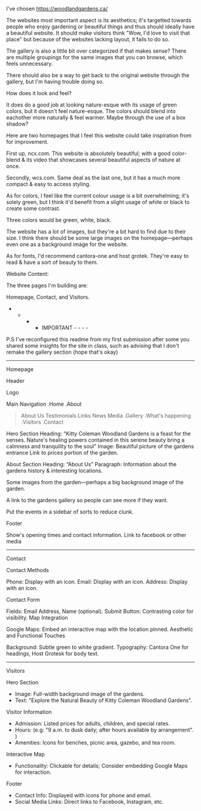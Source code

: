 I've chosen https://woodlandgardens.ca/ 

The websites most important aspect is its aesthetics; it's targetted towards people who enjoy gardening or beautiful things and thus should ideally have a beautiful website. It should make visitors think "Wow, I'd love to visit that place" but because of the websites lacking layout, it fails to do so.

The gallery is also a little bit over categorized if that makes sense? There are multiple groupings for the same images that you can browse, which feels unnecessary.

There should also be a way to get back to the original website through the gallery, but I'm having trouble doing so.

How does it look and feel?

It does do a good job at looking nature-esque with its usage of green colors, but it doesn't feel nature-esque. The colors should blend into eachother more naturally & feel warmer. Maybe through the use of a box shadow?

Here are two homepages that I feel this website could take inspiration from for improvement.

First up, ncx.com. This website is absolutely beautiful; with a good color-blend & its video that showcases several beautiful aspects of nature at once.

Secondly, wcs.com. Same deal as the last one, but it has a much more compact & easy to access styling.

As for colors, I feel like the current colour usage is a bit overwhelming; it's solely green, but I think it'd benefit from a slight usage of white or black to create some contrast.

Three colors would be green, white, black.

The website has a lot of images, but they're a bit hard to find due to their size. I think there should be some large images on the homepage—perhaps even one as a background image for the website.

As for fonts, I'd recommend cantora-one and host grotek. They're easy to read & have a sort of beauty to them.


Website Content:

The three pages I'm building are:

Homepage, Contact, and Visitors.

- - - - IMPORTANT - - - - 

P.S I've reconfigured this readme from my first submission after some you shared some insights for the site in class, such as  advising that I don't remake the gallery section (hope that's okay)

--------
Homepage

Header

Logo

Main Navigation
.Home
.About
>About Us
>Testimonials
>Links
>News
>Media
.Gallery
.What's happening
.Visitors
.Contact

Hero Section
Heading: “Kitty Coleman Woodland Gardens is a feast for the senses. Nature's healing powers contained in this serene beauty bring a calmness and tranquility to the soul”
Image: Beautiful picture of the gardens entrance
Link to prices portion of the garden.

About Section
Heading: “About Us”
Paragraph: Information about the gardens history & interesting locations.

Some images from the garden—perhaps a big background image of the garden.

A link to the gardens gallery so people can see more if they want.

Put the events in a sidebar of sorts to reduce clunk.

Footer

Show's opening times and contact information.
Link to facebook or other media

---------

Contact


Contact Methods

Phone: Display with an icon.
Email: Display with an icon.
Address: Display with an icon.


Contact Form

Fields: Email Address, Name (optional).
Submit Button: Contrasting color for visibility.
Map Integration

Google Maps: Embed an interactive map with the location pinned.
Aesthetic and Functional Touches

Background: Subtle green to white gradient.
Typography: Cantora One for headings, Host Grotesk for body text.

----------

Visitors

 Hero Section
- Image: Full-width background image of the gardens.
- Text: "Explore the Natural Beauty of Kitty Coleman Woodland Gardens".

 Visitor Information
- Admission: Listed prices for adults, children, and special rates.
- Hours: (e.g: "9 a.m. to dusk daily; after hours available by arrangement". )
- Amenities: Icons for benches, picnic area, gazebo, and tea room.

 Interactive Map
- Functionality: Clickable for details; Consider embedding Google Maps for interaction.

Footer
- Contact Info: Displayed with icons for phone and email.
- Social Media Links: Direct links to Facebook, Instagram, etc.